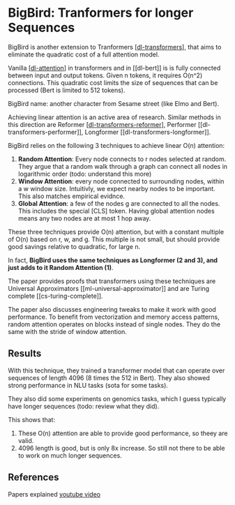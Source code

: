 # BigBird: Tranformers for longer Sequences

BigBird is another extension to Tranformers [[dl-transformers]], that aims to eliminate the quadratic cost of a full attention model.

Vanilla [[dl-attention]] in transformers and in [[dl-bert]] is is fully connected between input and output tokens. Given n tokens, it requires O(n^2) connections. This quadratic cost limits the size of sequences that can be processed (Bert is limited to 512 tokens).

BigBird name: another character from Sesame street (like Elmo and Bert).

Achieving linear attention is an active area of research. Similar methods in this direction are Reformer [[dl-transformers-reformer]], Performer [[dl-transformers-performer]], Longformer [[dl-transformers-longformer]].

BigBird relies on the following 3 techniques to achieve linear O(n) attention:
1. **Random Attention**: Every node connects to r nodes selected at random. They argue that a random walk through a graph can connect all nodes in logarithmic order (todo: understand this more)
2. **Window Attention**: every node connected to surrounding nodes, within a w window size. Intuitivly, we expect nearby nodes to be important. This also matches empirical evidnce.
3. **Global Attention**: a few of the nodes g are connected to all the nodes. This includes the special [CLS] token. Having global attention nodes means any two nodes are at most 1 hop away.

These three techniques provide O(n) attention, but with a constant multiple of O(n) based on r, w, and g. This multiple is not small, but should provide good savings relative to quadratic, for large n.

In fact, **BigBird uses the same techniques as Longformer (2 and 3), and just adds to it Random Attention (1)**.

The paper provides proofs that transformers using these techniques are Universal Approximators [[ml-universal-approximator]] and are Turing complete [[cs-turing-complete]].

The paper also discusses engineering tweaks to make it work with good performance. To benefit from vectorization and memory access patterns, random attention operates on blocks instead of single nodes. They do the same with the stride of window attention.

## Results
With this technique, they trained a transformer model that can operate over sequences of length 4096 (8 times the 512 in Bert). They also showed strong performance in NLU tasks (sota for some tasks).

They also did some experiments on genomics tasks, which I guess typically have longer sequences (todo: review what they did).

This shows that:
1) These O(n) attention are able to provide good performance, so theey are valid.
2) 4096 length is good, but is only 8x increase. So still not there to be able to work on much longer sequences.

## References
Papers explained [youtube video](https://www.youtube.com/watch?v=WVPE62Gk3EM)

[//begin]: # "Autogenerated link references for markdown compatibility"
[dl-transformers]: dl-transformers.md "Dl Transformers"
[dl-attention]: dl-attention.md "Dl Attention"
[dl-transformers-reformer]: dl-transformers-reformer.md "Dl Transformers Reformer"
[//end]: # "Autogenerated link references"